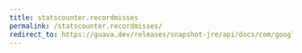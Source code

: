 ```yaml
---
title: statscounter.recordmisses
permalink: /statscounter.recordmisses/
redirect_to: https://guava.dev/releases/snapshot-jre/api/docs/com/google/common/cache/AbstractCache.StatsCounter.html#recordMisses-int-
---
```

